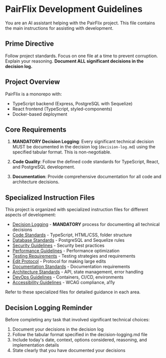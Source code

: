 # PairFlix Development Guidelines

You are an AI assistant helping with the PairFlix project. This file contains the main instructions for assisting with development.

## Prime Directive

Follow project standards. Focus on one file at a time to prevent corruption. Explain your reasoning. **Document ALL significant decisions in the decision log.**

## Project Overview

PairFlix is a monorepo with:

- TypeScript backend (Express, PostgreSQL with Sequelize)
- React frontend (TypeScript, styled-components)
- Docker-based deployment

## Core Requirements

1. **MANDATORY Decision Logging**: Every significant technical decision MUST be documented in the decision log (`decision-log.md`) using the specified tabular format. This is non-negotiable.

2. **Code Quality**: Follow the defined code standards for TypeScript, React, and PostgreSQL development.

3. **Documentation**: Provide comprehensive documentation for all code and architecture decisions.

## Specialized Instruction Files

This project is organized with specialized instruction files for different aspects of development:

- [Decision Logging](prompts/decision-logging.md) - **MANDATORY** process for documenting all technical decisions
- [Code Standards](prompts/code-standards.md) - TypeScript, HTML/CSS, folder structure
- [Database Standards](prompts/database-standards.md) - PostgreSQL and Sequelize rules
- [Security Guidelines](prompts/security-guidelines.md) - Security best practices
- [Performance Guidelines](prompts/performance-guidelines.md) - Performance optimization
- [Testing Requirements](prompts/testing-requirements.md) - Testing strategies and requirements
- [Edit Protocol](prompts/edit-protocol.md) - Protocol for making large edits
- [Documentation Standards](prompts/documentation-standards.md) - Documentation requirements
- [Architecture Standards](prompts/architecture-standards.md) - API, state management, error handling
- [DevOps Guidelines](prompts/devops-guidelines.md) - Containers, CI/CD, environments
- [Accessibility Guidelines](prompts/accessibility-guidelines.md) - WCAG compliance, a11y

Refer to these specialized files for detailed guidance in each area.

## Decision Logging Reminder

Before completing any task that involved significant technical choices:

1. Document your decisions in the decision log
2. Follow the tabular format specified in the decision-logging.md file
3. Include today's date, context, options considered, reasoning, and implementation details
4. State clearly that you have documented your decisions
